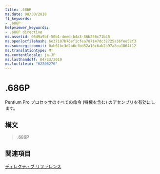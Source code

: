 ```yaml
---
title: .686P
ms.date: 08/30/2018
f1_keywords:
- .686P
helpviewer_keywords:
- .686P directive
ms.assetid: 06d9a9bf-50b1-4eed-b4a3-86b256c71b48
ms.openlocfilehash: 6e37107b76ef1cfea787147dc32725a36fee52f3
ms.sourcegitcommit: 0ab61bc3d2b6cfbd52a16c6ab2b97a8ea1864f12
ms.translationtype: MT
ms.contentlocale: ja-JP
ms.lasthandoff: 04/23/2019
ms.locfileid: "62206270"
---
```

# <a name="686p"></a>.686P

Pentium Pro プロセッサのすべての命令 (特権を含む) のアセンブリを有効にします。

## <a name="syntax"></a>構文

> .686P

## <a name="see-also"></a>関連項目

[ディレクティブ リファレンス](../../assembler/masm/directives-reference.md)<br/>